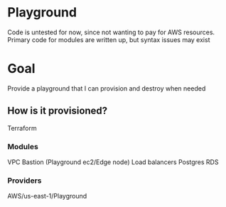 # Playground
Code is untested for now, since not wanting to pay for AWS resources. Primary code for modules are written up, but syntax issues may exist

# Goal
Provide a playground that I can provision and destroy when needed

## How is it provisioned?
Terraform

### Modules
VPC
Bastion (Playground ec2/Edge node)
Load balancers
Postgres RDS


### Providers
AWS/us-east-1/Playground
